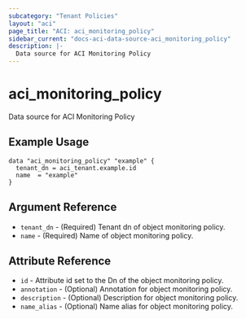 ```yaml
---
subcategory: "Tenant Policies"
layout: "aci"
page_title: "ACI: aci_monitoring_policy"
sidebar_current: "docs-aci-data-source-aci_monitoring_policy"
description: |-
  Data source for ACI Monitoring Policy
---
```


# aci_monitoring_policy #
Data source for ACI Monitoring Policy

## Example Usage ##

```hcl
data "aci_monitoring_policy" "example" {
  tenant_dn = aci_tenant.example.id
  name  = "example"
}
```


## Argument Reference ##
* `tenant_dn` - (Required) Tenant dn of object monitoring policy.
* `name` - (Required) Name of object monitoring policy.


## Attribute Reference

* `id` - Attribute id set to the Dn of the object monitoring policy.
* `annotation` - (Optional) Annotation for object monitoring policy.
* `description` - (Optional) Description for object monitoring policy.
* `name_alias` - (Optional) Name alias for object monitoring policy.
